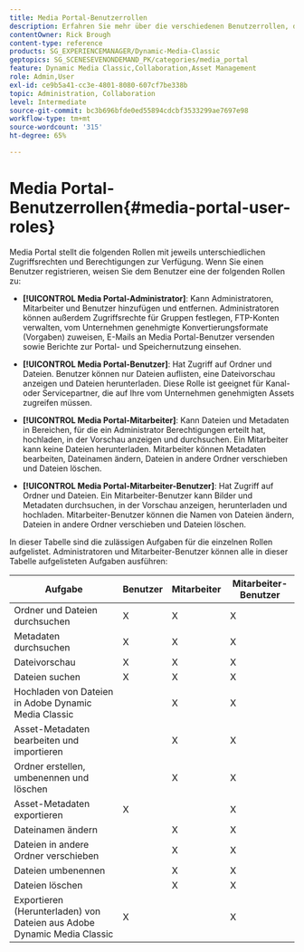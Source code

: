 ```yaml
---
title: Media Portal-Benutzerrollen
description: Erfahren Sie mehr über die verschiedenen Benutzerrollen, die in Media Portal in Adobe Dynamic Media Classic verfügbar sind.
contentOwner: Rick Brough
content-type: reference
products: SG_EXPERIENCEMANAGER/Dynamic-Media-Classic
geptopics: SG_SCENESEVENONDEMAND_PK/categories/media_portal
feature: Dynamic Media Classic,Collaboration,Asset Management
role: Admin,User
exl-id: ce9b5a41-cc3e-4801-8080-607cf7be338b
topic: Administration, Collaboration
level: Intermediate
source-git-commit: bc3b696bfde0ed55894cdcbf3533299ae7697e98
workflow-type: tm+mt
source-wordcount: '315'
ht-degree: 65%

---
```


# Media Portal-Benutzerrollen{#media-portal-user-roles}

Media Portal stellt die folgenden Rollen mit jeweils unterschiedlichen Zugriffsrechten und Berechtigungen zur Verfügung. Wenn Sie einen Benutzer registrieren, weisen Sie dem Benutzer eine der folgenden Rollen zu:

* **[!UICONTROL Media Portal-Administrator]**: Kann Administratoren, Mitarbeiter und Benutzer hinzufügen und entfernen. Administratoren können außerdem Zugriffsrechte für Gruppen festlegen, FTP-Konten verwalten, vom Unternehmen genehmigte Konvertierungsformate (Vorgaben) zuweisen, E-Mails an Media Portal-Benutzer versenden sowie Berichte zur Portal- und Speichernutzung einsehen.

* **[!UICONTROL Media Portal-Benutzer]**: Hat Zugriff auf Ordner und Dateien. Benutzer können nur Dateien auflisten, eine Dateivorschau anzeigen und Dateien herunterladen. Diese Rolle ist geeignet für Kanal- oder Servicepartner, die auf Ihre vom Unternehmen genehmigten Assets zugreifen müssen.

* **[!UICONTROL Media Portal-Mitarbeiter]**: Kann Dateien und Metadaten in Bereichen, für die ein Administrator Berechtigungen erteilt hat, hochladen, in der Vorschau anzeigen und durchsuchen. Ein Mitarbeiter kann keine Dateien herunterladen. Mitarbeiter können Metadaten bearbeiten, Dateinamen ändern, Dateien in andere Ordner verschieben und Dateien löschen.

* **[!UICONTROL Media Portal-Mitarbeiter-Benutzer]**: Hat Zugriff auf Ordner und Dateien. Ein Mitarbeiter-Benutzer kann Bilder und Metadaten durchsuchen, in der Vorschau anzeigen, herunterladen und hochladen. Mitarbeiter-Benutzer können die Namen von Dateien ändern, Dateien in andere Ordner verschieben und Dateien löschen.

In dieser Tabelle sind die zulässigen Aufgaben für die einzelnen Rollen aufgelistet. Administratoren und Mitarbeiter-Benutzer können alle in dieser Tabelle aufgelisteten Aufgaben ausführen:

| Aufgabe | Benutzer | Mitarbeiter | Mitarbeiter-Benutzer |
| --- | --- | --- | --- |
| Ordner und Dateien durchsuchen | X | X | X |
| Metadaten durchsuchen | X | X | X |
| Dateivorschau | X | X | X |
| Dateien suchen | X | X | X |
| Hochladen von Dateien in Adobe Dynamic Media Classic | | X | X |
| Asset-Metadaten bearbeiten und importieren | | X | X |
| Ordner erstellen, umbenennen und löschen | | X | X |
| Asset-Metadaten exportieren | X | | X |
| Dateinamen ändern | | X | X |
| Dateien in andere Ordner verschieben | | X | X |
| Dateien umbenennen | | X | X |
| Dateien löschen | | X | X |
| Exportieren (Herunterladen) von Dateien aus Adobe Dynamic Media Classic | X | | X |
